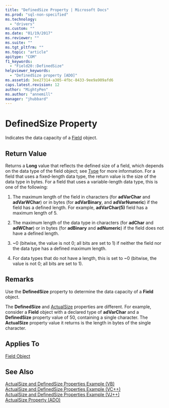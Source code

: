 ```yaml
---
title: "DefinedSize Property | Microsoft Docs"
ms.prod: "sql-non-specified"
ms.technology:
  - "drivers"
ms.custom: ""
ms.date: "01/19/2017"
ms.reviewer: ""
ms.suite: ""
ms.tgt_pltfrm: ""
ms.topic: "article"
apitype: "COM"
f1_keywords: 
  - "Field20::DefinedSize"
helpviewer_keywords: 
  - "DefinedSize property [ADO]"
ms.assetid: 3ee27314-a305-4fbc-8433-9ee9a909afd6
caps.latest.revision: 12
author: "MightyPen"
ms.author: "annemill"
manager: "jhubbard"
---
```

# DefinedSize Property
Indicates the data capacity of a [Field](../../../ado/reference/ado-api/field-object.md) object.  
  
## Return Value  
 Returns a **Long** value that reflects the defined size of a field, which depends on the data type of the field object; see [Type](../../../ado/reference/ado-api/type-property-ado.md) for more information. For a field that uses a fixed-length data type, the return value is the size of the data type in bytes. For a field that uses a variable-length data type, this is one of the following:  
  
1.  The maximum length of the field in characters (for **adVarChar** and **adVarWChar**) or in bytes (for **adVarBinary**, and **adVarNumeric**) if the field has a defined length. For example, **adVarChar(5)** field has a maximum length of 5.  
  
2.  The maximum length of the data type in characters (for **adChar** and **adWChar**) or in bytes (for **adBinary** and **adNumeric**) if the field does not have a defined length.  
  
3.  ~0 (bitwise, the value is not 0; all bits are set to 1) if neither the field nor the data type has a defined maximum length.  
  
4.  For data types that do not have a length, this is set to ~0 (bitwise, the value is not 0; all bits are set to 1).  
  
## Remarks  
 Use the **DefinedSize** property to determine the data capacity of a **Field** object.  
  
 The **DefinedSize** and [ActualSize](../../../ado/reference/ado-api/actualsize-property-ado.md) properties are different. For example, consider a **Field** object with a declared type of **adVarChar** and a **DefinedSize** property value of 50, containing a single character. The **ActualSize** property value it returns is the length in bytes of the single character.  
  
## Applies To  
 [Field Object](../../../ado/reference/ado-api/field-object.md)  
  
## See Also  
 [ActualSize and DefinedSize Properties Example (VB)](../../../ado/reference/ado-api/actualsize-and-definedsize-properties-example-vb.md)   
 [ActualSize and DefinedSize Properties Example (VC++)](../../../ado/reference/ado-api/actualsize-and-definedsize-properties-example-vc.md)   
 [ActualSize and DefinedSize Properties Example (VJ++)](../../../ado/reference/ado-api/actualsize-and-definedsize-properties-example-vj.md)   
 [ActualSize Property (ADO)](../../../ado/reference/ado-api/actualsize-property-ado.md)